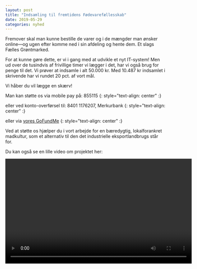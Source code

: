 ```yaml
---
layout: post
title: "Indsamling til fremtidens Fødevarefællesskab"
date: 2019-05-29
categories: nyhed
---
```


Fremover skal man kunne bestille de varer og i de mængder man ønsker online—og ugen efter komme ned i sin afdeling og hente dem. Et slags Fælles Grøntmarked.

For at kunne gøre dette, er vi i gang med at udvikle et nyt IT-system! Men ud over de tusindvis af frivillige timer vi lægger i det, har vi også brug for penge til det. Vi prøver at indsamle i alt 50.000 kr. Med 10.487 kr indsamlet i skrivende har vi rundet 20 pct. af vort mål.

Vi håber du vil lægge en skærv!

Man kan støtte os via mobile pay på: 855115
{: style="text-align: center" :}

eller ved konto-overførsel til: 8401 1176207, Merkurbank
{: style="text-align: center" :}

eller via [vores GoFundMe](https://www.gofundme.com/kbh-fdevarefaelleskabet-en-spaendende-fremtid)
{: style="text-align: center" :}

Ved at støtte os hjælper du i vort arbejde for en bæredygtig, lokalforankret madkultur, som et alternativ til den det industrielle eksportlandbrugs står for.

Du kan også se en lille video om projektet her:

<div>
<video width="584" height="328" controls style="display: block; margin: 0 auto">
	<source src="{{site.url}}/assets/videos/IT-system-Crowdfunding-KBHFF.mp4" type="video/mp4">
	Din browser understøtter ikke video tagget.
</video>
</div>
